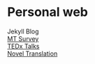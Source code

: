 # Personal web 
Jekyll Blog\
[MT Survey](https://ava517.github.io/Test.html)\
[TEDx Talks](https://www.ted.com/profiles/3699807/translator)\
[Novel Translation](https://issuu.com/avaruan/docs/_______________)
